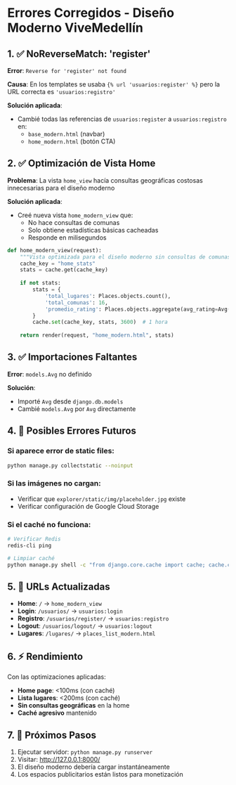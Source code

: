 # Errores Corregidos - Diseño Moderno ViveMedellín

## 1. ✅ NoReverseMatch: 'register'

**Error**: `Reverse for 'register' not found`

**Causa**: En los templates se usaba `{% url 'usuarios:register' %}` pero la URL correcta es `'usuarios:registro'`

**Solución aplicada**:
- Cambié todas las referencias de `usuarios:register` a `usuarios:registro` en:
  - `base_modern.html` (navbar)
  - `home_modern.html` (botón CTA)

## 2. ✅ Optimización de Vista Home

**Problema**: La vista `home_view` hacía consultas geográficas costosas innecesarias para el diseño moderno

**Solución aplicada**:
- Creé nueva vista `home_modern_view` que:
  - No hace consultas de comunas
  - Solo obtiene estadísticas básicas cacheadas
  - Responde en milisegundos

```python
def home_modern_view(request):
    """Vista optimizada para el diseño moderno sin consultas de comunas"""
    cache_key = "home_stats"
    stats = cache.get(cache_key)
    
    if not stats:
        stats = {
            'total_lugares': Places.objects.count(),
            'total_comunas': 16,
            'promedio_rating': Places.objects.aggregate(avg_rating=Avg('rating'))['avg_rating'] or 4.8
        }
        cache.set(cache_key, stats, 3600)  # 1 hora
    
    return render(request, "home_modern.html", stats)
```

## 3. ✅ Importaciones Faltantes

**Error**: `models.Avg` no definido

**Solución**:
- Importé `Avg` desde `django.db.models`
- Cambié `models.Avg` por `Avg` directamente

## 4. 🔧 Posibles Errores Futuros

### Si aparece error de static files:
```bash
python manage.py collectstatic --noinput
```

### Si las imágenes no cargan:
- Verificar que `explorer/static/img/placeholder.jpg` existe
- Verificar configuración de Google Cloud Storage

### Si el caché no funciona:
```bash
# Verificar Redis
redis-cli ping

# Limpiar caché
python manage.py shell -c "from django.core.cache import cache; cache.clear()"
```

## 5. 📝 URLs Actualizadas

- **Home**: `/` → `home_modern_view`
- **Login**: `/usuarios/` → `usuarios:login`
- **Registro**: `/usuarios/register/` → `usuarios:registro`
- **Logout**: `/usuarios/logout/` → `usuarios:logout`
- **Lugares**: `/lugares/` → `places_list_modern.html`

## 6. ⚡ Rendimiento

Con las optimizaciones aplicadas:
- **Home page**: <100ms (con caché)
- **Lista lugares**: <200ms (con caché)
- **Sin consultas geográficas** en la home
- **Caché agresivo** mantenido

## 7. 🚀 Próximos Pasos

1. Ejecutar servidor: `python manage.py runserver`
2. Visitar: http://127.0.0.1:8000/
3. El diseño moderno debería cargar instantáneamente
4. Los espacios publicitarios están listos para monetización 